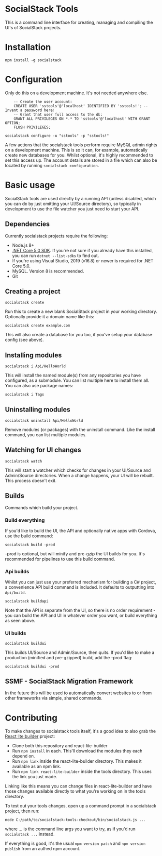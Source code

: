 # SocialStack Tools

This is a command line interface for creating, managing and compiling the UI's of SocialStack projects.

# Installation

`npm install -g socialstack`

# Configuration

Only do this on a development machine. It's not needed anywhere else.

```
	-- Create the user account:
	CREATE USER 'sstools'@'localhost' IDENTIFIED BY 'sstools!'; -- Invent a password here!
	-- Grant that user full access to the db:
	GRANT ALL PRIVILEGES ON *.* TO 'sstools'@'localhost' WITH GRANT OPTION;
	FLUSH PRIVILEGES;
```

```
socialstack configure -u "sstools" -p "sstools!"
```

A few actions that the socialstack tools perform require MySQL admin rights on a development machine. This is so it can, for example, automatically create new databases for you. Whilst optional, it's highly recommended to set this access up. The account details are stored in a file which can also be located by running `socialstack configuration`.

# Basic usage

SocialStack tools are used directly by a running API (unless disabled, which you can do by just omitting your UI/Source directory), so typically in development to use the file watcher you just need to start your API.

## Dependencies

Currently socialstack projects require the following:

* Node.js 8+
* [.NET Core 5.0 SDK](https://dotnet.microsoft.com/download/dotnet-core/5.0). If you're not sure if you already have this installed, you can run `dotnet --list-sdks` to find out.
* If you're using Visual Studio, 2019 (v16.8) or newer is required for .NET Core 5.0.
* MySQL. Version 8 is recommended.
* Git

## Creating a project

`socialstack create`

Run this to create a new blank SocialStack project in your working directory. Optionally provide it a domain name like this:

`socialstack create example.com`
 
This will also create a database for you too, if you've setup your database config (see above).

## Installing modules

`socialstack i Api/HelloWorld`

This will install the named module(s) from any repositories you have configured, as a submodule. You can list multiple here to install them all. You can also use package names:

`socialstack i Tags`

## Uninstalling modules

`socialstack uninstall Api/HelloWorld`

Remove modules (or packages) with the uninstall command. Like the install command, you can list multiple modules.

## Watching for UI changes

`socialstack watch`

This will start a watcher which checks for changes in your UI/Source and Admin/Source directories. When a change happens, your UI will be rebuilt. This process doesn't exit.

## Builds

Commands which build your project.

### Build everything

If you'd like to build the UI, the API and optionally native apps with Cordova, use the build command:

`socialstack build -prod`

-prod is optional, but will minify and pre-gzip the UI builds for you. It's recommended for pipelines to use this build command.

### Api builds

Whilst you can just use your preferred mechanism for building a C# project, a convenience API build command is included. It defaults to outputting into `Api/build`.

`socialstack buildapi`

Note that the API is separate from the UI, so there is no order requirement - you can build the API and UI in whatever order you want, or build everything as seen above.

### UI builds

`socialstack buildui`

This builds UI/Source and Admin/Source, then quits. If you'd like to make a production (minified and pre-gzipped) build, add the -prod flag:

`socialstack buildui -prod`

## SSMF - SocialStack Migration Framework

In the future this will be used to automatically convert websites to or from other frameworks via simple, shared commands.

# Contributing

To make changes to socialstack tools itself, it's a good idea to also grab the [React lite builder](https://source.socialstack.cf/infrastructure/react-lite-builder) project:

* Clone both this repository and react-lite-builder
* Run `npm install` in each. This'll download the modules they each depend on.
* Run `npm link` inside the react-lite-builder directory. This makes it available as an npm link.
* Run `npm link react-lite-builder` inside the tools directory. This uses the link you just made.

Linking like this means you can change files in react-lite-builder and have those changes available directly to what you're working on in the tools directory.

To test out your tools changes, open up a command prompt in a socialstack project, then run:

`node C:/path/to/socialstack-tools-checkout/bin/socialstack.js ...`

where ... is the command line args you want to try, as if you'd run `socialstack ...` instead.

If everything is good, it's the usual `npm version patch` and `npm version publish` from an authed npm account.